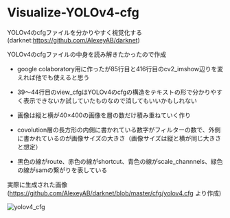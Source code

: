 # Visualize-YOLOv4-cfg
YOLOv4のcfgファイルを分かりやすく視覚化する
(darknet:https://github.com/AlexeyAB/darknet)

YOLOv4のcfgファイルの中身を読み解きたかったので作成

- google colaboratory用に作ったが85行目と416行目のcv2_imshow辺りを変えれば他でも使えると思う

- 39～44行目のview_cfgはYOLOv4のcfgの構造をテキストの形で分かりやすく表示できないか試していたものなので消してもいいかもしれない

- 画像は縦と横が40×400の画像を層の数だけ積み重ねていく作り
- covolution層の長方形の内側に書かれている数字がフィルターの数で、外側に書かれているのが画像サイズの大きさ（画像サイズは縦と横が同じ大きさと想定）
- 黒色の線がroute、赤色の線がshortcut、青色の線がscale_channnels、緑色の線がsamの繋がりを表している

実際に生成された画像 (https://github.com/AlexeyAB/darknet/blob/master/cfg/yolov4.cfg より作成)

![yolov4_cfg](https://user-images.githubusercontent.com/79752527/148653545-9cf5db19-f769-48a1-a0f3-6056257e9fdc.png)
